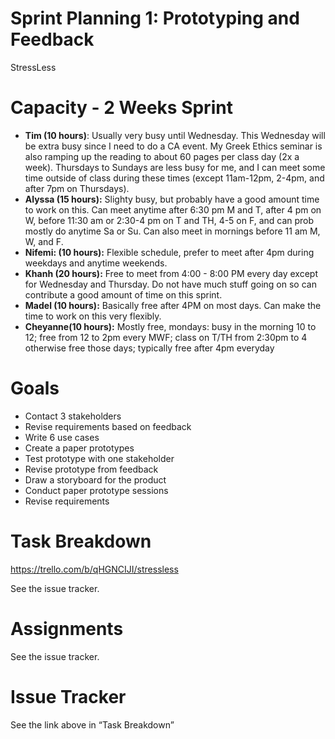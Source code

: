 # Sprint Planning 1: Prototyping and Feedback

StressLess

# Capacity - 2 Weeks Sprint

- **Tim (10 hours)**: Usually very busy until Wednesday. This Wednesday will be extra busy since I need to do a CA event. My Greek Ethics seminar is also ramping up the reading to about 60 pages per class day (2x a week). Thursdays to Sundays are less busy for me, and I can meet some time outside of class during these times (except 11am-12pm, 2-4pm, and after 7pm on Thursdays).
- **Alyssa (15 hours):** Slighty busy, but probably have a good amount time to work on this.  Can meet anytime after 6:30 pm M and T, after 4 pm on W,  before 11:30 am or 2:30-4 pm on T and TH, 4-5 on F, and can prob mostly do anytime Sa or Su.  Can also meet in mornings before 11 am M, W, and F.
- **Nifemi: (10 hours):** Flexible schedule, prefer to meet after 4pm during weekdays and anytime weekends.
- **Khanh (20 hours):** Free to meet from 4:00 - 8:00 PM every day except for Wednesday and Thursday. Do not have much stuff going on so can contribute a good amount of time on this sprint.
- **Madel (10 hours):** Basically free after 4PM on most days. Can make the time to work on this very flexibly.
- **Cheyanne(10 hours):** Mostly free, mondays: busy in the morning 10 to 12;  free from 12 to 2pm every MWF; class on T/TH from 2:30pm to 4 otherwise free those days; typically free after 4pm everyday

# Goals

- Contact 3 stakeholders
- Revise requirements based on feedback
- Write 6 use cases
- Create a paper prototypes
- Test prototype with one stakeholder
- Revise prototype from feedback
- Draw a storyboard for the product
- Conduct paper prototype sessions
- Revise requirements

# Task Breakdown

https://trello.com/b/qHGNCIJI/stressless

See the issue tracker.

# Assignments

See the issue tracker.

# Issue Tracker

See the link above in “Task Breakdown”